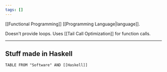 ```yaml
---
tags: []
---
```

[[Functional Programming]] [[Programming Language|language]].

Doesn't provide loops.
Uses [[Tail Call Optimization]] for function calls.

---

## Stuff made in Haskell

```dataview
TABLE FROM "Software" AND [[Haskell]]
```